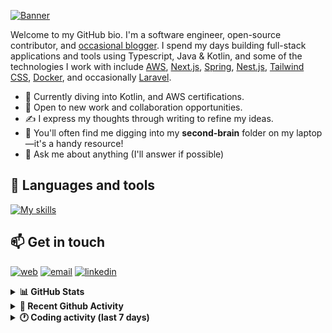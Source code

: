 [![Banner](https://raw.githubusercontent.com/wilfriedago/wilfriedago/main/assets/1.png)][website]

Welcome to my GitHub bio. I'm a software engineer, open-source contributor, and [occasional blogger][blog]. I spend my days building full-stack applications and tools using Typescript, Java & Kotlin, and some of the technologies I work with include [AWS](https://aws.amazon.com/fr/), [Next.js](https://nextjs.org/), [Spring](https://spring.io/), [Nest.js](https://nestjs.com/), [Tailwind CSS](https://github.com/tailwindlabs/tailwindcss), [Docker](https://www.docker.com/), and occasionally [Laravel](https://laravel.com/).

- 🔭 Currently diving into Kotlin, and AWS certifications.
- 👯 Open to new work and collaboration opportunities.
- ✍️ I express my thoughts through writing to refine my ideas.
- 🧠 You'll often find me digging into my **second-brain** folder on my laptop—it's a handy resource!
- 💬 Ask me about anything (I'll answer if possible)

## 🎨 Languages and tools

[![My skills](https://skillicons.dev/icons?i=typescript,js,nodejs,nest,java,kotlin,spring,python,fastapi,django,aws,docker,vscode,idea,tailwind&perline=15)](https://wilfriedago.dev/about#skills)

## 📫 Get in touch
[![web](https://img.shields.io/badge/WEBSITE-12100E?logo=google-earth&color=282A36)][website]
[![email](https://img.shields.io/badge/MAIL-12100E?logo=mailgun&color=282A36)][mail]
[![linkedin](https://img.shields.io/badge/LINKEDIN-12100E?logo=linkedin&color=282A36)][linkedin]


<details>
  <summary><b>📊 GitHub Stats</b></summary>
	<br/>
	<p align="left">
		<img width="49.5%" src="https://github-readme-stats.vercel.app/api?username=wilfriedago&show_icons=true&count_private=true&title_color=10b981&icon_color=10b981&theme=react&hide_border=true&rank_icon=github" />
		<img width="49.5%" src="https://streak-stats.demolab.com/?user=wilfriedago&hide_border=true&theme=react&ring=10b981&fire=fff&currStreakNum=fff&sideLabels=10b981&currStreakLabel=10b981&sideNums=fff" />
	</p>
</details>

<details>
  <summary><b>📅 Recent Github Activity</b></summary>
	<br>

<!--RECENT_ACTIVITY:last_update-->
Last Updated: Wednesday, October 9th, 2024, 4:17:06 AM
<!--RECENT_ACTIVITY:last_update_end-->

<!--RECENT_ACTIVITY:start-->
1. 🔱 Forked [wilfriedago/keycloak-cloud-iam-theme](undefined) from [cloud-iam/keycloak-cloud-iam-theme](https://github.com/cloud-iam/keycloak-cloud-iam-theme)<br>
2. 🔱 Forked [wilfriedago/ibm-plex](undefined) from [IBM/plex](https://github.com/IBM/plex)<br>
3. ⭐ Starred [IBM/plex](https://github.com/IBM/plex)<br>
4. 🔱 Forked [wilfriedago/AxonFramework](undefined) from [AxonFramework/AxonFramework](https://github.com/AxonFramework/AxonFramework)<br>
5. ⭐ Starred [AxonFramework/AxonFramework](https://github.com/AxonFramework/AxonFramework)<br>
<!--RECENT_ACTIVITY:end-->
</details>

<details>
  <summary><b>🕐 Coding activity (last 7 days)</b></summary>
	<br>

<!--START_SECTION:waka-->

```python
Total Time: 32 hrs 38 mins

Java              8 hrs 54 mins   ██████▒░░░░░░░░░░░░░░░░░░   25.01 %
TypeScript        7 hrs 26 mins   █████▒░░░░░░░░░░░░░░░░░░░   20.85 %
Other             3 hrs 1 min     ██░░░░░░░░░░░░░░░░░░░░░░░   08.48 %
```

<!--END_SECTION:waka-->
</details>

[website]: https://wilfriedago.dev
[linkedin]: https://linkedin.com/in/wilfriedago
[blog]: https://wilfriedago.dev/blog
[mail]: mailto:me@wilfriedago.dev

